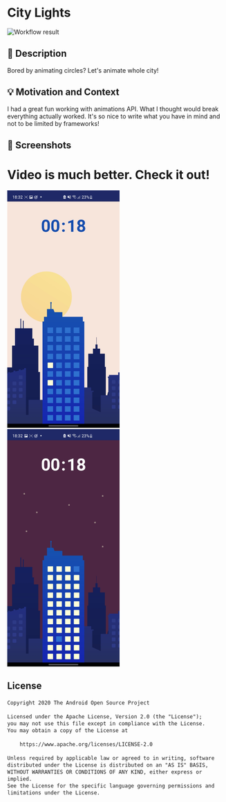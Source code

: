 # City Lights

<!--- Replace <OWNER> with your Github Username and <REPOSITORY> with the name of your repository. -->
<!--- You can find both of these in the url bar when you open your repository in github. -->
![Workflow result](https://github.com/ZadorozhnyiSemen/city_lights/workflows/Check/badge.svg)


## :scroll: Description
Bored by animating circles? Let's animate whole city!


## :bulb: Motivation and Context
I had a great fun working with animations API. What I thought would break everything actually worked.
It's so nice to write what you have in mind and not to be limited by frameworks!


## :camera_flash: Screenshots
# Video is much better. Check it out!

<img src="/results/screenshot_1.png" width="260">&emsp;<img src="/results/screenshot_2.png" width="260">

## License
```
Copyright 2020 The Android Open Source Project

Licensed under the Apache License, Version 2.0 (the "License");
you may not use this file except in compliance with the License.
You may obtain a copy of the License at

    https://www.apache.org/licenses/LICENSE-2.0

Unless required by applicable law or agreed to in writing, software
distributed under the License is distributed on an "AS IS" BASIS,
WITHOUT WARRANTIES OR CONDITIONS OF ANY KIND, either express or implied.
See the License for the specific language governing permissions and
limitations under the License.
```